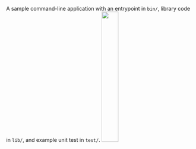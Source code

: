 A sample command-line application with an entrypoint in `bin/`, library code
in `lib/`, and example unit test in `test/`.
<img src = "https://user-images.githubusercontent.com/92708407/231385265-22220625-cce5-4e9e-bca6-34c3c28886b8.png" width = 30% height = 30%>
